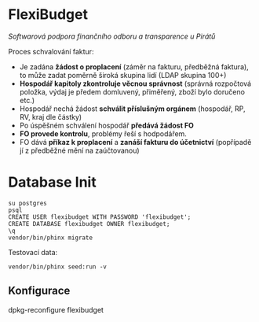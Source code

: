 FlexiBudget
===========


_Softwarová podpora finančního odboru a transparence u Pirátů_

Proces schvalování faktur:

  *  Je zadána **žádost o proplacení** (záměr na fakturu, předběžná faktura), to může zadat poměrně široká skupina lidí (LDAP skupina 100+)
  *  **Hospodář kapitoly zkontroluje věcnou správnost** (správná rozpočtová položka, výdaj je předem domluvený, přiměřený, zboží bylo doručeno etc.)
  *  Hospodář nechá žádost **schválit příslušným orgánem** (hospodář, RP, RV, kraj dle částky)
  *  Po úspěšném schválení hospodář **předává žádost FO**
  *  **FO provede kontrolu**, problémy řeší s hodpodářem.
  *  FO dává **příkaz k proplacení** a **zanáší fakturu do účetnictví** (popřípadě jí z předběžné mění na zaúčtovanou)

 
Database Init
=============

    su postgres
    psql 
    CREATE USER flexibudget WITH PASSWORD 'flexibudget';
    CREATE DATABASE flexibudget OWNER flexibudget;
    \q
    vendor/bin/phinx migrate
    
Testovací data:

    vendor/bin/phinx seed:run -v

Konfigurace
-----------

dpkg-reconfigure flexibudget

